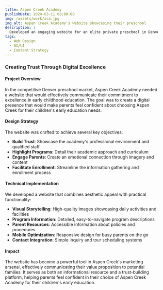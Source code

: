 ```yaml
---
title: Aspen Creek Academy
publishDate: 2024-03-11 00:00:00
img: /assets/work/aca.jpg
img_alt: Aspen Creek Academy's website showcasing their preschool
description: |
  Developed an engaging website for an elite private preschool in Denver.
tags:
  - Web Design
  - UX/UI
  - Content Strategy
---
```


### Creating Trust Through Digital Excellence

#### Project Overview

In the competitive Denver preschool market, Aspen Creek Academy needed a website that would effectively communicate their commitment to excellence in early childhood education. The goal was to create a digital presence that would make parents feel confident about choosing Aspen Creek for their children's early education needs.

#### Design Strategy

The website was crafted to achieve several key objectives:

- **Build Trust**: Showcase the academy's professional environment and qualified staff
- **Highlight Programs**: Detail their academic approach and curriculum
- **Engage Parents**: Create an emotional connection through imagery and content
- **Facilitate Enrollment**: Streamline the information gathering and enrollment process

#### Technical Implementation

We developed a website that combines aesthetic appeal with practical functionality:

- **Visual Storytelling**: High-quality images showcasing daily activities and facilities
- **Program Information**: Detailed, easy-to-navigate program descriptions
- **Parent Resources**: Accessible information about policies and procedures
- **Mobile Optimization**: Responsive design for busy parents on the go
- **Contact Integration**: Simple inquiry and tour scheduling systems

#### Impact

The website has become a powerful tool in Aspen Creek's marketing arsenal, effectively communicating their value proposition to potential families. It serves as both an informational resource and a trust-building platform, helping parents feel confident in their choice of Aspen Creek Academy for their children's early education. 